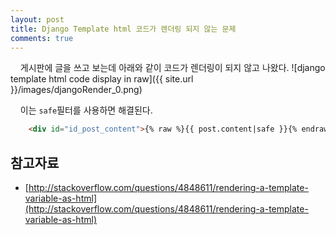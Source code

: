 ```yaml
---
layout: post
title: Django Template html 코드가 렌더링 되지 않는 문제
comments: true
---
```

&nbsp;&nbsp;&nbsp; 게시판에 글을 쓰고 보는데 아래와 같이 코드가 렌더링이 되지 않고 나왔다.
![django template html code display in raw]({{ site.url }}/images/djangoRender_0.png)

&nbsp;&nbsp;&nbsp; 이는 `safe`필터를 사용하면 해결된다.

```html
    <div id="id_post_content">{% raw %}{{ post.content|safe }}{% endraw %}</div>
```

## **참고자료**
* [http://stackoverflow.com/questions/4848611/rendering-a-template-variable-as-html](http://stackoverflow.com/questions/4848611/rendering-a-template-variable-as-html)

